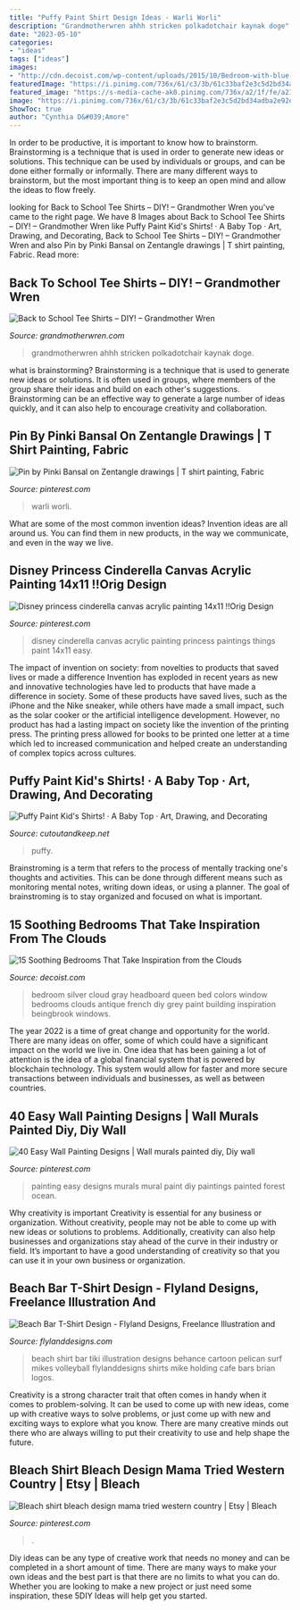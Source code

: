 ```yaml
---
title: "Puffy Paint Shirt Design Ideas - Warli Worli"
description: "Grandmotherwren ahhh stricken polkadotchair kaynak doge"
date: "2023-05-10"
categories:
- "ideas"
tags: ["ideas"]
images:
- "http://cdn.decoist.com/wp-content/uploads/2015/10/Bedroom-with-blue-cloud-antique-silver-and-french-gray-colors.jpg"
featuredImage: "https://i.pinimg.com/736x/61/c3/3b/61c33baf2e3c5d2bd34adba2e92e9afb.jpg"
featured_image: "https://s-media-cache-ak0.pinimg.com/736x/a2/1f/fe/a21ffe7abe1ef178c32b476792b5d304.jpg"
image: "https://i.pinimg.com/736x/61/c3/3b/61c33baf2e3c5d2bd34adba2e92e9afb.jpg"
ShowToc: true
author: "Cynthia D&#039;Amore"
---
```



In order to be productive, it is important to know how to brainstorm. Brainstorming is a technique that is used in order to generate new ideas or solutions. This technique can be used by individuals or groups, and can be done either formally or informally. There are many different ways to brainstorm, but the most important thing is to keep an open mind and allow the ideas to flow freely.

	

		
looking for Back to School Tee Shirts – DIY! – Grandmother Wren you've came to the right page. We have 8 Images about Back to School Tee Shirts – DIY! – Grandmother Wren like Puffy Paint Kid&#039;s Shirts! · A Baby Top · Art, Drawing, and Decorating, Back to School Tee Shirts – DIY! – Grandmother Wren and also Pin by Pinki Bansal on Zentangle drawings | T shirt painting, Fabric. Read more:
		
    
## Back To School Tee Shirts – DIY! – Grandmother Wren

<img loading=lazy src="https://grandmotherwren.com/wp-content/uploads/2013/08/diy-t-shirt-ideas.jpg" onerror="this.onerror=null;this.src='https://tse2.mm.bing.net/th?id=OIP.bz9w9ic2ToNln0JgxjH4FwHaKl&amp;pid=15.1';" alt="Back to School Tee Shirts – DIY! – Grandmother Wren">

_Source: grandmotherwren.com_

>grandmotherwren ahhh stricken polkadotchair kaynak doge. 

	

what is brainstorming?
Brainstorming is a technique that is used to generate new ideas or solutions. It is often used in groups, where members of the group share their ideas and build on each other's suggestions. Brainstorming can be an effective way to generate a large number of ideas quickly, and it can also help to encourage creativity and collaboration.

    
## Pin By Pinki Bansal On Zentangle Drawings | T Shirt Painting, Fabric

<img loading=lazy src="https://i.pinimg.com/originals/79/c0/91/79c09192c595441f60ab9811c60cd3c2.jpg" onerror="this.onerror=null;this.src='https://tse1.mm.bing.net/th?id=OIP.gR5sHJrJf7CwOwF44ZtJiQHaJ4&amp;pid=15.1';" alt="Pin by Pinki Bansal on Zentangle drawings | T shirt painting, Fabric">

_Source: pinterest.com_

>warli worli. 

	

What are some of the most common invention ideas?
Invention ideas are all around us. You can find them in new products, in the way we communicate, and even in the way we live.

    
## Disney Princess Cinderella Canvas Acrylic Painting 14x11 !!Orig Design

<img loading=lazy src="https://s-media-cache-ak0.pinimg.com/736x/a2/1f/fe/a21ffe7abe1ef178c32b476792b5d304.jpg" onerror="this.onerror=null;this.src='https://tse2.mm.bing.net/th?id=OIP.c2gmK7tN7s_es2CIMEUyugHaJ3&amp;pid=15.1';" alt="Disney princess cinderella canvas acrylic painting 14x11 !!Orig Design">

_Source: pinterest.com_

>disney cinderella canvas acrylic painting princess paintings things paint 14x11 easy. 

	

The impact of invention on society: from novelties to products that saved lives or made a difference
Invention has exploded in recent years as new and innovative technologies have led to products that have made a difference in society. Some of these products have saved lives, such as the iPhone and the Nike sneaker, while others have made a small impact, such as the solar cooker or the artificial intelligence development. However, no product has had a lasting impact on society like the invention of the printing press. The printing press allowed for books to be printed one letter at a time which led to increased communication and helped create an understanding of complex topics across cultures.

    
## Puffy Paint Kid&#039;s Shirts! · A Baby Top · Art, Drawing, And Decorating

<img loading=lazy src="https://images.coplusk.net/project_images/132592/image/full_IMG_7239.jpg" onerror="this.onerror=null;this.src='https://tse2.mm.bing.net/th?id=OIP.kdA3Hcf1qV2oXZCoNH1GGwHaE8&amp;pid=15.1';" alt="Puffy Paint Kid&#039;s Shirts! · A Baby Top · Art, Drawing, and Decorating">

_Source: cutoutandkeep.net_

>puffy. 

	

Brainstroming is a term that refers to the process of mentally tracking one's thoughts and activities. This can be done through different means such as monitoring mental notes, writing down ideas, or using a planner. The goal of brainstroming is to stay organized and focused on what is important.

    
## 15 Soothing Bedrooms That Take Inspiration From The Clouds

<img loading=lazy src="http://cdn.decoist.com/wp-content/uploads/2015/10/Bedroom-with-blue-cloud-antique-silver-and-french-gray-colors.jpg" onerror="this.onerror=null;this.src='https://tse2.mm.bing.net/th?id=OIP.TPyekgOBdMZ8RKUnlvm2TAHaLH&amp;pid=15.1';" alt="15 Soothing Bedrooms That Take Inspiration from the Clouds">

_Source: decoist.com_

>bedroom silver cloud gray headboard queen bed colors window bedrooms clouds antique french diy grey paint building inspiration beingbrook windows. 

	

The year 2022 is a time of great change and opportunity for the world. There are many ideas on offer, some of which could have a significant impact on the world we live in. One idea that has been gaining a lot of attention is the idea of a global financial system that is powered by blockchain technology. This system would allow for faster and more secure transactions between individuals and businesses, as well as between countries.

    
## 40 Easy Wall Painting Designs | Wall Murals Painted Diy, Diy Wall

<img loading=lazy src="https://i.pinimg.com/originals/68/9d/13/689d131a475fc7434237b4578354f278.jpg" onerror="this.onerror=null;this.src='https://tse3.mm.bing.net/th?id=OIP.RUIjfr2TPoCa-PnsYPv3ZAHaLH&amp;pid=15.1';" alt="40 Easy Wall Painting Designs | Wall murals painted diy, Diy wall">

_Source: pinterest.com_

>painting easy designs murals mural paint diy paintings painted forest ocean. 

	

Why creativity is important
Creativity is essential for any business or organization. Without creativity, people may not be able to come up with new ideas or solutions to problems. Additionally, creativity can also help businesses and organizations stay ahead of the curve in their industry or field. It’s important to have a good understanding of creativity so that you can use it in your own business or organization.

    
## Beach Bar T-Shirt Design - Flyland Designs, Freelance Illustration And

<img loading=lazy src="https://i1.wp.com/www.flylanddesigns.com/wp-content/uploads/Mikes-Beach-Bar-T-Shirt-Illustration-Sample.jpg?resize=547%2C800&amp;ssl=1" onerror="this.onerror=null;this.src='https://tse1.mm.bing.net/th?id=OIP.gaJynq7LYmNg4FdLNGYLEAHaK1&amp;pid=15.1';" alt="Beach Bar T-Shirt Design - Flyland Designs, Freelance Illustration and">

_Source: flylanddesigns.com_

>beach shirt bar tiki illustration designs behance cartoon pelican surf mikes volleyball flylanddesigns shirts mike holding cafe bars brian logos. 

	

Creativity is a strong character trait that often comes in handy when it comes to problem-solving. It can be used to come up with new ideas, come up with creative ways to solve problems, or just come up with new and exciting ways to explore what you know. There are many creative minds out there who are always willing to put their creativity to use and help shape the future.

    
## Bleach Shirt Bleach Design Mama Tried Western Country | Etsy | Bleach

<img loading=lazy src="https://i.pinimg.com/736x/61/c3/3b/61c33baf2e3c5d2bd34adba2e92e9afb.jpg" onerror="this.onerror=null;this.src='https://tse3.mm.bing.net/th?id=OIP.VnawZIdRk_mH5MBi5FtU4AHaJs&amp;pid=15.1';" alt="Bleach shirt bleach design mama tried western country | Etsy | Bleach">

_Source: pinterest.com_

>. 

	

Diy ideas can be any type of creative work that needs no money and can be completed in a short amount of time. There are many ways to make your own ideas and the best part is that there are no limits to what you can do. Whether you are looking to make a new project or just need some inspiration, these 5DIY Ideas will help get you started.

